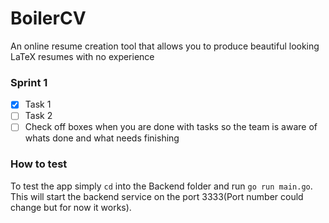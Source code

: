 # BoilerCV
An online resume creation tool that allows you to produce beautiful looking LaTeX resumes with no experience 

### Sprint 1   
- [X] Task 1
- [ ] Task 2
- [ ] Check off boxes when you are done with tasks so the team is aware of whats done and what needs finishing

### How to test  
To test the app simply `cd` into the Backend folder and run `go run main.go`. This will start the backend service on the port 3333(Port number could change but for now it works).
